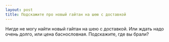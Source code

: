 ```yaml
---
layout: post 
title: Подскажите про новый гайтан на шею с доставкой 
--- 
```

Нигде не могу найти новый гайтан на шею с доставкой. Или ждать надо очень долго, или цена баснословная. Подскажите, где вы брали?